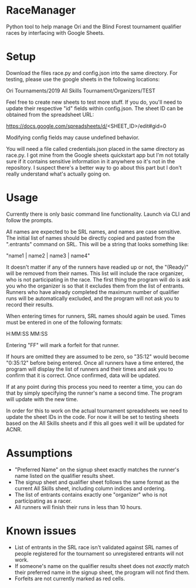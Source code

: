 # RaceManager
Python tool to help manage Ori and the Blind Forest tournament qualifier races by interfacing with Google Sheets.

# Setup
Download the files race.py and config.json into the same directory. For testing, please use the google sheets in the following locations:

Ori Tournaments/2019 All Skills Tournament/Organizers/TEST

Feel free to create new sheets to test more stuff. If you do, you'll need to update their respective "id" fields within config.json. The sheet ID can be obtained from the spreadsheet URL:

https://docs.google.com/spreadsheets/d/<SHEET_ID>/edit#gid=0

Modifying config fields may cause undefined behavior.

You will need a file called credentials.json placed in the same directory as race.py. I got mine from the Google sheets quickstart app but I'm not totally sure if it contains sensitive information in it anywhere so it's not in the repository. I suspect there's a better way to go about this part but I don't really understand what's actually going on.

# Usage
Currently there is only basic command line functionality. Launch via CLI and follow the prompts.

All names are expected to be SRL names, and names are case sensitive. The initial list of names should
be directly copied and pasted from the ".entrants" command on SRL. This will be a string that looks
something like:

"name1 | name2 | name3 | name4"

It doesn't matter if any of the runners have readied up or not, the "(Ready)" will be removed from their names.
This list will include the race organizer, who is not participating in the race. The first thing the program
will do is ask you who the organizer is so that it excludes them from the list of entrants. Runners who have
already completed the maximum number of qualifier runs will be automatically excluded, and the program will not
ask you to record their results.

When entering times for runners, SRL names should again be used. Times must be entered in one of the following formats:

H:MM:SS
MM:SS

Entering "FF" will mark a forfeit for that runner.

If hours are omitted they are assumed to be zero, so "35:12" would become "0:35:12" before being entered.
Once all runners have a time entered, the program will display the list of runners and their times and ask you
to confirm that it is correct. Once confirmed, data will be updated.

If at any point during this process you need to reenter a time, you can do that by simply specifying the runner's
name a second time. The program will update with the new time.

In order for this to work on the actual tournament spreadsheets we need to update the sheet IDs in the code. For now it will be
set to testing sheets based on the All Skills sheets and if this all goes well it will be updated for ACNR.


# Assumptions
- "Preferred Name" on the signup sheet exactly matches the runner's name listed on the qualifier results sheet.
- The signup sheet and qualifier sheet follows the same format as the current All Skills sheet, including column indices and ordering.
- The list of entrants contains exactly one "organizer" who is not participating as a racer.
- All runners will finish their runs in less than 10 hours.

# Known issues
- List of entrants in the SRL race isn't validated against SRL names of people registered for the tournament so unregistered entrants will not work.
- If someone's name on the qualifier results sheet does not _exactly_ match their preferred name in the signup sheet, the program will not find them.
- Forfeits are not currently marked as red cells.
